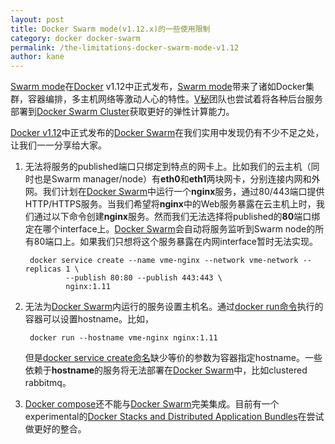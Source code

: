 ```yaml
---
layout: post
title: Docker Swarm mode(v1.12.x)的一些使用限制
category: docker docker-swarm
permalink: /the-limitations-docker-swarm-mode-v1.12
author: kane
---
```


[Swarm mode][docker swarm mode]在[Docker][docker] v1.12中正式发布，[Swarm mode][docker swarm mode]带来了诸如Docker集群，容器编排，多主机网络等激动人心的特性。[V秘][vme]团队也尝试着将各种后台服务部署到[Docker Swarm Cluster][docker swarm mode]获取更好的弹性计算能力。

[Docker v1.12][docker]中正式发布的[Docker Swarm][docker swarm mode]在我们实用中发现仍有不少不足之处，让我们一一分享给大家。

<!-- more -->

1. 无法将服务的published端口只绑定到特点的网卡上。比如我们的云主机（同时也是Swarm manager/node）有**eth0**和**eth1**两块网卡，分别连接内网和外网。我们计划在[Docker Swarm][docker swarm mode]中运行一个**nginx**服务，通过80/443端口提供HTTP/HTTPS服务。当我们希望将**nginx**中的Web服务暴露在云主机上时，我们通过以下命令创建**nginx**服务。然而我们无法选择将published的**80**端口绑定在哪个interface上。[Docker Swarm][docker swarm mode]会自动将服务监听到Swarm node的所有80端口上。如果我们只想将这个服务暴露在内网interface暂时无法实现。

		docker service create --name vme-nginx --network vme-network --replicas 1 \
		        --publish 80:80 --publish 443:443 \
		        nginx:1.11

2. 无法为[Docker Swarm][docker swarm mode]内运行的服务设置主机名。通过[docker run命令][docker run]执行的容器可以设置hostname。比如，

		docker run --hostname vme-nginx nginx:1.11
		
	但是[docker service create命名][docker service create]缺少等价的参数为容器指定hostname。一些依赖于**hostname**的服务将无法部署在[Docker Swarm][docker swarm mode]中，比如clustered rabbitmq。

3. [Docker compose][docker compose]还不能与[Docker Swarm][docker swarm mode]完美集成。目前有一个experimental的[Docker Stacks and Distributed Application Bundles][docker bundle]在尝试做更好的整合。

[vme]: https://vme360.com
[docker]: https://www.docker.com
[docker swarm mode]: https://docs.docker.com/engine/swarm/
[docker run]: https://docs.docker.com/engine/reference/run/
[docker service create]: https://docs.docker.com/engine/reference/commandline/service_create/
[docker compose]: https://docs.docker.com/compose/
[docker bundle]: https://docs.docker.com/compose/bundles/